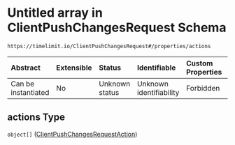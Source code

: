 # Untitled array in ClientPushChangesRequest Schema

```txt
https://timelimit.io/ClientPushChangesRequest#/properties/actions
```



| Abstract            | Extensible | Status         | Identifiable            | Custom Properties | Additional Properties | Access Restrictions | Defined In                                                                                           |
| :------------------ | :--------- | :------------- | :---------------------- | :---------------- | :-------------------- | :------------------ | :--------------------------------------------------------------------------------------------------- |
| Can be instantiated | No         | Unknown status | Unknown identifiability | Forbidden         | Allowed               | none                | [ClientPushChangesRequest.schema.json*](ClientPushChangesRequest.schema.json "open original schema") |

## actions Type

`object[]` ([ClientPushChangesRequestAction](clientpushchangesrequest-definitions-clientpushchangesrequestaction.md))
